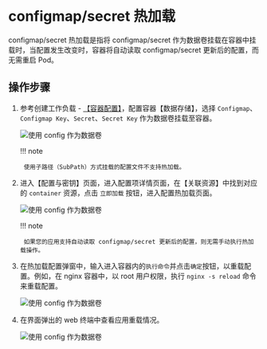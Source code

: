 # configmap/secret 热加载

configmap/secret 热加载是指将 configmap/secret 作为数据卷挂载在容器中挂载时，当配置发生改变时，容器将自动读取 configmap/secret 更新后的配置，而无需重启 Pod。

## 操作步骤

1. 参考创建工作负载 - [【容器配置】](../workloads/create-deployment.md#容器配置)，配置容器【数据存储】，选择 `Configmap`、`Configmap Key`、`Secret`、`Secret Key` 作为数据卷挂载至容器。

    ![使用 config 作为数据卷](https://docs.daocloud.io/daocloud-docs-images/docs/zh/docs/kpanda/images/user_configmap_to_volume.jpg)

    !!! note

        使用子路径（SubPath）方式挂载的配置文件不支持热加载。

2. 进入【配置与密钥】页面，进入配置项详情页面，在【关联资源】中找到对应的 `container` 资源，点击 `立即加载` 按钮，进入配置热加载页面。

    ![使用 config 作为数据卷](https://docs.daocloud.io/daocloud-docs-images/docs/zh/docs/kpanda/images/configmap-hot-loading03.png)

    !!! note

        如果您的应用支持自动读取 configmap/secret 更新后的配置，则无需手动执行热加载操作。

3. 在热加载配置弹窗中，输入进入容器内的`执行命令`并点击`确定`按钮，以重载配置。例如，在 nginx 容器中，以 root 用户权限，执行 `nginx -s reload` 命令来重载配置。

    ![使用 config 作为数据卷](https://docs.daocloud.io/daocloud-docs-images/docs/zh/docs/kpanda/images/configmap-hot-loading02.png)

4. 在界面弹出的 web 终端中查看应用重载情况。

    ![使用 config 作为数据卷](https://docs.daocloud.io/daocloud-docs-images/docs/zh/docs/kpanda/images/configmap-hot-loading.jpg)


